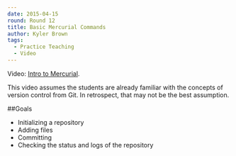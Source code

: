 ```yaml
---
date: 2015-04-15
round: Round 12
title: Basic Mercurial Commands
author: Kyler Brown
tags:
  - Practice Teaching
  - Video
---
```

Video: [Intro to Mercurial](https://vimeo.com/125108504).

This video assumes the students are already familiar with the concepts of version control from Git. In retrospect,
that may not be the best assumption.

##Goals

  * Initializing a repository
  * Adding files
  * Committing
  * Checking the status and logs of the repository
  
